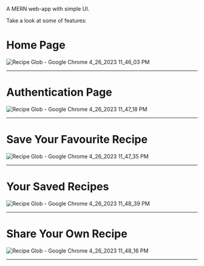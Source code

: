 A MERN web-app with simple UI.

Take a look at some of features:

# Home Page
![Recipe Glob - Google Chrome 4_26_2023 11_46_03 PM](https://user-images.githubusercontent.com/77476584/234667650-584347dc-7186-4593-bce3-b0e1d714306e.png)
***

# Authentication Page
![Recipe Glob - Google Chrome 4_26_2023 11_47_18 PM](https://user-images.githubusercontent.com/77476584/234667770-fc5eec5a-d9d8-4d8d-badb-f480c7bd94de.png)
***

# Save Your Favourite Recipe 
![Recipe Glob - Google Chrome 4_26_2023 11_47_35 PM](https://user-images.githubusercontent.com/77476584/234667949-fa3c2695-2694-410c-aa48-4f29f42d056c.png)
***

# Your Saved Recipes
![Recipe Glob - Google Chrome 4_26_2023 11_48_39 PM](https://user-images.githubusercontent.com/77476584/234667991-5953db70-8314-4948-b4da-7895e4112fdc.png)
***

# Share Your Own Recipe
![Recipe Glob - Google Chrome 4_26_2023 11_48_16 PM](https://user-images.githubusercontent.com/77476584/234668089-913c710f-69a1-4c83-842a-84192ac73afc.png)
***
